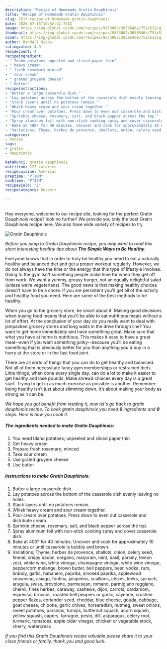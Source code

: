 ```yaml
---
description: "Recipe of Homemade Gratin Dauphinois"
title: "Recipe of Homemade Gratin Dauphinois"
slug: 1517-recipe-of-homemade-gratin-dauphinois
date: 2020-07-15T19:52:32.755Z
image: https://img-global.cpcdn.com/recipes/9373062c3058546e/751x532cq70/gratin-dauphinois-recipe-main-photo.jpg
thumbnail: https://img-global.cpcdn.com/recipes/9373062c3058546e/751x532cq70/gratin-dauphinois-recipe-main-photo.jpg
cover: https://img-global.cpcdn.com/recipes/9373062c3058546e/751x532cq70/gratin-dauphinois-recipe-main-photo.jpg
author: Randall Hicks
ratingvalue: 4.9
reviewcount: 4
recipeingredient:
- " Idaho potatoes unpeeled and sliced paper thin"
- " heavy cream"
- " fresh rosemary minced"
- " sour cream"
- " grated gruyere cheese"
- " butter"
recipeinstructions:
- "Butter a large casserole dish."
- "Lay potatoes across the bottom of the casserole dish evenly leaving no holes."
- "Stack layers until no potatoes remain."
- "Whisk heavy cream and sour cream together."
- "Pour cream over potatoes. Press down to even out casserole and distribute cream."
- "Sprinkle cheese, rosemary, salt, and black pepper across the top."
- "Spray aluminum foil with non-stick cooking spray and cover casserole dish."
- "Bake at 400º for 40 minutes. Uncover and cook for approximately 10 minutes or until casserole is bubbly and brown."
- "Variations; Thyme, herbes de provence, shallots, onion, celery seed, fennel, crispy bacon, oregano, marjoram, mint, basil, parsely, lemon zest, white wine, white vinegar, champagne vinegar, white wine vinegar, peppercorn melange, brown butter, bell peppers, beer, vodka, rum, brandy, garlic, habanero, paprika, smoked paprika, applewood seasoning, asiago, fontina, jalapeños, scallions, chives, leeks, spinach, arugula, swiss, provolone, parmesean, romano, parmigiano reggiano, chervil, fines herbes, caraway, cashews, dijon, carrots, cardamom, espresso, broccoli, roasted bell peppers or garlic, cayenne, crushed pepper flakes, coriander seed, cheddar, blue cheese, gouda, cabbage, goat cheese, chipotle, garlic chives, horseradish, nutmeg, sweet onions, sweet potatoes, parsnips, turnips, butternut squash, acorn squash, yellow squash, capers, tarragon, pesto, dill, asparagus, celery root, turmeric, tomatoes, apple cider vinegar, chicken or vegetable stock, sherry, watercress"
categories:
- Recipe
tags:
- gratin
- dauphinois

katakunci: gratin dauphinois 
nutrition: 227 calories
recipecuisine: American
preptime: "PT10M"
cooktime: "PT35M"
recipeyield: "2"
recipecategory: Dessert

---
```

<br>
Hey everyone, welcome to our recipe site, looking for the perfect Gratin Dauphinois recipe? look no further! We provide you only the best Gratin Dauphinois recipe here. We also have wide variety of recipes to try.
<br>


![Gratin Dauphinois](https://img-global.cpcdn.com/recipes/9373062c3058546e/751x532cq70/gratin-dauphinois-recipe-main-photo.jpg)

<i>Before you jump to Gratin Dauphinois recipe, you may want to read this short interesting healthy tips about <strong>The Simple Ways to Be Healthy</strong>.</i>

Everyone knows that in order to truly be healthy you need to eat a naturally healthy and balanced diet and get a proper workout regularly. However, we do not always have the time or the energy that this type of lifestyle involves. Going to the gym isn't something people make time for when they get off from work. We want a yummy, greasy burger, not an equally delightful salad (unless we’re vegetarians). The good news is that making healthy choices doesn’t have to be a chore. If you are persistent you'll get all of the activity and healthy food you need. Here are some of the best methods to be healthy.

When you go to the grocery store, be smart about it. Making good decisions when buying food means that you'll be able to eat nutritious meals without a lot of effort. At the conclusion of your day do you really want to deal with jampacked grocery stores and long waits in the drive through line? You want to get home immediately and have something great. Make sure that what you have at home is nutritious. This makes it easy to have a great meal--even if you want something junky--because you'll be eating something that is obviously better for you than anything you'd buy in a hurry at the store or in the fast food joint.

There are all sorts of things that you can do to get healthy and balanced. Not all of them necessitate fancy gym memberships or restrained diets. Little things, when done every single day, can do a lot to make it easier to get healthy and lose pounds. Make shrewd choices every day is a great start. Trying to get in as much exercise as possible is another. Remember: being healthy isn’t just about slimming down. It’s about making your body as strong as it can be. 


<i>We hope you got benefit from reading it, now let's go back to gratin dauphinois recipe. To cook gratin dauphinois you need <strong>6</strong> ingredients and <strong>9</strong> steps. Here is how you cook it.
</i>

##### The ingredients needed to make Gratin Dauphinois:

1. You need  Idaho potatoes; unpeeled and sliced paper thin
1. Get  heavy cream
1. Prepare  fresh rosemary; minced
1. Take  sour cream
1. Use  grated gruyere cheese
1. Use  butter


##### Instructions to make Gratin Dauphinois:

1. Butter a large casserole dish.
1. Lay potatoes across the bottom of the casserole dish evenly leaving no holes.
1. Stack layers until no potatoes remain.
1. Whisk heavy cream and sour cream together.
1. Pour cream over potatoes. Press down to even out casserole and distribute cream.
1. Sprinkle cheese, rosemary, salt, and black pepper across the top.
1. Spray aluminum foil with non-stick cooking spray and cover casserole dish.
1. Bake at 400º for 40 minutes. Uncover and cook for approximately 10 minutes or until casserole is bubbly and brown.
1. Variations; Thyme, herbes de provence, shallots, onion, celery seed, fennel, crispy bacon, oregano, marjoram, mint, basil, parsely, lemon zest, white wine, white vinegar, champagne vinegar, white wine vinegar, peppercorn melange, brown butter, bell peppers, beer, vodka, rum, brandy, garlic, habanero, paprika, smoked paprika, applewood seasoning, asiago, fontina, jalapeños, scallions, chives, leeks, spinach, arugula, swiss, provolone, parmesean, romano, parmigiano reggiano, chervil, fines herbes, caraway, cashews, dijon, carrots, cardamom, espresso, broccoli, roasted bell peppers or garlic, cayenne, crushed pepper flakes, coriander seed, cheddar, blue cheese, gouda, cabbage, goat cheese, chipotle, garlic chives, horseradish, nutmeg, sweet onions, sweet potatoes, parsnips, turnips, butternut squash, acorn squash, yellow squash, capers, tarragon, pesto, dill, asparagus, celery root, turmeric, tomatoes, apple cider vinegar, chicken or vegetable stock, sherry, watercress


<i>If you find this Gratin Dauphinois recipe valuable please share it to your close friends or family, thank you and good luck.</i>
